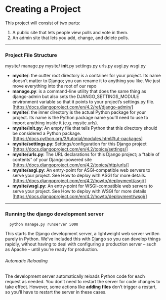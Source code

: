 # Creating a Project

This project will consist of two parts:
1. A public site that lets people view polls and vote in them.
2. An admin site that lets you add, change, and delete polls.

---

### Project File Structure
mysite/
    manage.py
    mysite/
        __init__.py
        settings.py
        urls.py
        asgi.py
        wsgi.py

- **mysite/**: the outter root directory is a container for your project. Its name doesn’t matter to Django; you can rename it to anything you like. We just move everything into the root of our repo
- **manage.py**: is a command-line utility that does the same thing as django-admin but also sets the DJANGO_SETTINGS_MODULE environment variable so that it points to your project’s settings.py file. [https://docs.djangoproject.com/en/4.2/ref/django-admin/]
- **mysite/**: the inner directory is the actual Python package for your project. Its name is the Python package name you’ll need to use to import anything inside it (e.g. mysite.urls).
- **mysite/__init__.py**: An empty file that tells Python that this directory should be considered a Python package. [https://docs.python.org/3/tutorial/modules.html#tut-packages] 
- **mysite/settings.py**: Settings/configuration for this Django project [https://docs.djangoproject.com/en/4.2/topics/settings/]
- **mysite/urls.py**: The URL declarations for this Django project; a “table of contents” of your Django-powered site [https://docs.djangoproject.com/en/4.2/topics/http/urls/]
- **mysite/asgi.py**: An entry-point for ASGI-compatible web servers to serve your project. See How to deploy with ASGI for more details. [https://docs.djangoproject.com/en/4.2/howto/deployment/asgi/]
- **mysite/wsgi.py**: An entry-point for WSGI-compatible web servers to serve your project. See How to deploy with WSGI for more details [https://docs.djangoproject.com/en/4.2/howto/deployment/wsgi/]

---

### Running the django development server

```bash
  python manage.py runserver 5000
```

This starts the Django development server, a lightweight web server written purely in Python. We’ve included this with Django so you can develop things rapidly, without having to deal with configuring a production server – such as Apache – until you’re ready for production.

###### Automatic Reloading 
The development server automatically reloads Python code for each request as needed.
You don’t need to restart the server for code changes to take effect.
However, some actions like **adding files** don’t trigger a restart, so you’ll have to restart the server in these cases.





